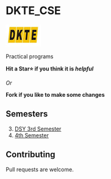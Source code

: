 # DKTE_CSE
![](Icon.jpeg)

Practical programs

**Hit a Star⭐ if you think it is _helpful_**

_Or_

**Fork if you like to make some changes**

## Semesters

3. [DSY 3rd Semester](DSY_3rd_Semester)
4. [4th Semester](4th_Semester)

## Contributing

Pull requests are welcome.
